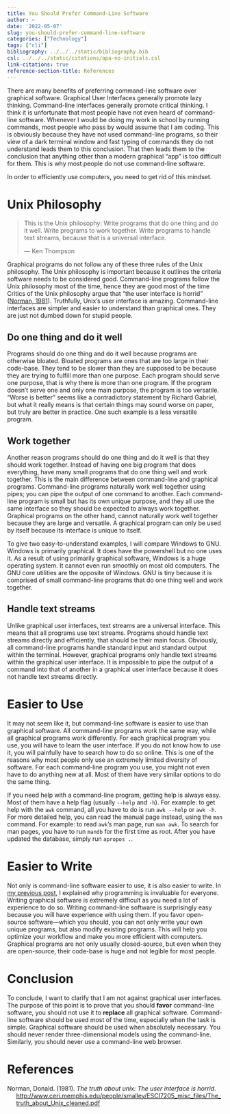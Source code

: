 ```yaml
---
title: You Should Prefer Command-Line Software
author: ~
date: '2022-05-07'
slug: you-should-prefer-command-line-software
categories: ["Technology"]
tags: ["cli"]
bibliography: ../../../static/bibliography.bib
csl: ../../../static/citations/apa-no-initials.csl
link-citations: true
reference-section-title: References
---
```


There are many benefits of preferring command-line software over graphical software.
Graphical User Interfaces generally promote lazy thinking.
Command-line interfaces generally promote critical thinking.
I think it is unfortunate that most people have not even heard of command-line software.
Whenever I would be doing my work in school by running commands, most people who pass by would assume that I am coding.
This is obviously because they have not used command-line programs, so their view of a dark terminal window and fast typing of commands they do not understand leads them to this conclusion.
That then leads them to the conclusion that anything other than a modern graphical “app” is too difficult for them.
This is why most people do not use command-line software.

In order to efficiently use computers, you need to get rid of this mindset.

# Unix Philosophy

> This is the Unix philosophy:
> Write programs that do one thing and do it well.
> Write programs to work together.
> Write programs to handle text streams, because that is a universal interface.
>
> — Ken Thompson

Graphical programs do not follow any of these three rules of the Unix philosophy.
The Unix philosophy is important because it outlines the criteria software needs to be considered good.
Command-line programs follow the Unix philosophy most of the time, hence they are good most of the time
Critics of the Unix philosophy argue that “the user interface is horrid” ([Norman, 1981](#ref-the-truth-about-unix)).
Truthfully, Unix’s user interface is amazing.
Command-line interfaces are simpler and easier to understand than graphical ones.
They are just not dumbed down for stupid people.

## Do one thing and do it well

Programs should do one thing and do it well because programs are otherwise bloated.
Bloated programs are ones that are too large in their code-base.
They tend to be slower than they are supposed to be because they are trying to fulfill more than one purpose.
Each program should serve one purpose, that is why there is more than one program.
If the program doesn’t serve one and only one main purpose, the program is too versatile.
“Worse is better” seems like a contradictory statement by Richard Gabriel, but what it really means is that certain things may sound worse on paper, but truly are better in practice.
One such example is a less versatile program.

## Work together

Another reason programs should do one thing and do it well is that they should work together.
Instead of having one big program that does everything, have many small programs that do one thing well and work together.
This is the main difference between command-line and graphical programs.
Command-line programs naturally work well together using pipes; you can pipe the output of one command to another.
Each command-line program is small but has its own unique purpose, and they all use the same interface so they should be expected to always work together.
Graphical programs on the other hand, cannot naturally work well together because they are large and versatile.
A graphical program can only be used by itself because its interface is unique to itself.

To give two easy-to-understand examples, I will compare Windows to GNU.
Windows is primarily graphical.
It does have the powershell but no one uses it.
As a result of using primarily graphical software, Windows is a huge operating system.
It cannot even run smoothly on most old computers.
The GNU core utilities are the opposite of Windows.
GNU is tiny because it is comprised of small command-line programs that do one thing well and work together.

## Handle text streams

Unlike graphical user interfaces, text streams are a universal interface.
This means that all programs use text streams.
Programs should handle text streams directly and efficiently, that should be their main focus.
Obviously, all command-line programs handle standard input and standard output within the terminal.
However, graphical programs only handle text streams within the graphical user interface.
It is impossible to pipe the output of a command into that of another in a graphical user interface because it does not handle text streams directly.

# Easier to Use

It may not seem like it, but command-line software is easier to use than graphical software.
All command-line programs work the same way, while all graphical programs work differently.
For each graphical program you use, you will have to learn the user interface.
If you do not know how to use it, you will painfully have to search how to do so online.
This is one of the reasons why most people only use an extremely limited diversity of software.
For each command-line program you use, you might not even have to do anything new at all.
Most of them have very similar options to do the same thing.

If you need help with a command-line program, getting help is always easy.
Most of them have a help flag (usually `--help` and `-h`).
For example: to get help with the `awk` command, all you have to do is run `awk --help` or `awk -h`.
For more detailed help, you can read the manual page instead, using the `man` command.
For example: to read `awk`’s man page, run `man awk`.
To search for man pages, you have to run `mandb` for the first time as root.
After you have updated the database, simply run `apropos .`.

# Easier to Write

Not only is command-line software easier to use, it is also easier to write.
In [my previous post](/amarakon.com/blog/programming-is-invaluable-for-everyone/), I explained why programming is invaluable for everyone.
Writing graphical software is extremely difficult as you need a lot of experience to do so.
Writing command-line software is surprisingly easy because you will have experience with using them.
If you favor open-source software—which you should, you can not only write your own unique programs, but also modify existing programs.
This will help you optimize your workflow and make you more efficient with computers.
Graphical programs are not only usually closed-source, but even when they are open-source, their code-base is huge and not legible for most people.

# Conclusion

To conclude, I want to clarify that I am not against graphical user interfaces.
The purpose of this point is to prove that you should **favor** command-line software, you should not use it to **replace** all graphical software.
Command-line software should be used most of the time, especially when the task is simple.
Graphical software should be used when absolutely necessary.
You should never render three-dimensional models using the command-line.
Similarly, you should never use a command-line web browser.

# References

<div id="refs" class="references csl-bib-body hanging-indent" line-spacing="2">

<div id="ref-the-truth-about-unix" class="csl-entry">

Norman, Donald. (1981). *The truth about unix: The user interface is horrid*. <http://www.ceri.memphis.edu/people/smalley/ESCI7205_misc_files/The_truth_about_Unix_cleaned.pdf>

</div>

</div>

